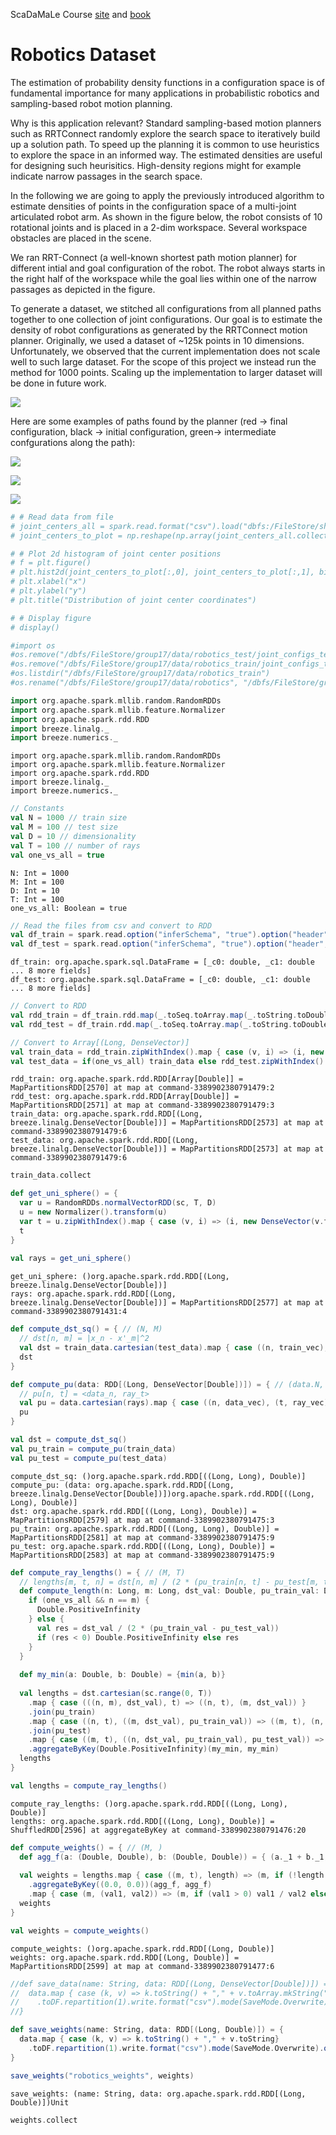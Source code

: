 <div class="cell markdown">

ScaDaMaLe Course [site](https://lamastex.github.io/scalable-data-science/sds/3/x/) and [book](https://lamastex.github.io/ScaDaMaLe/index.html)

</div>

<div class="cell markdown">

Robotics Dataset
================

The estimation of probability density functions in a configuration space is of fundamental importance for many applications in probabilistic robotics and sampling-based robot motion planning.

Why is this application relevant? Standard sampling-based motion planners such as RRTConnect randomly explore the search space to iteratively build up a solution path. To speed up the planning it is common to use heuristics to explore the space in an informed way. The estimated densities are useful for designing such heurisitics. High-density regions might for example indicate narrow passages in the search space.

In the following we are going to apply the previously introduced algorithm to estimate densities of points in the configuration space of a multi-joint articulated robot arm. As shown in the figure below, the robot consists of 10 rotational joints and is placed in a 2-dim workspace. Several workspace obstacles are placed in the scene.

We ran RRT-Connect (a well-known shortest path motion planner) for different intial and goal configuration of the robot. The robot always starts in the right half of the workspace while the goal lies within one of the narrow passages as depicted in the figure.

To generate a dataset, we stitched all configurations from all planned paths together to one collection of joint configurations. Our goal is to estimate the density of robot configurations as generated by the RRTConnect motion planner. Originally, we used a dataset of \~125k points in 10 dimensions. Unfortunately, we observed that the current implementation does not scale well to such large dataset. For the scope of this project we instead run the method for 1000 points. Scaling up the implementation to larger dataset will be done in future work.

![](https://github.com/r-e-x-a-g-o-n/scalable-data-science/blob/master/images/ScaDaMaLe/000_0-sds-3-x-projects/scene.png?raw=true)

Here are some examples of paths found by the planner (red -\> final configuration, black -\> initial configuration, green-\> intermediate confgurations along the path):

![](https://github.com/r-e-x-a-g-o-n/scalable-data-science/blob/master/images/ScaDaMaLe/000_0-sds-3-x-projects/path_test_0.png?raw=true)

![](https://github.com/r-e-x-a-g-o-n/scalable-data-science/blob/master/images/ScaDaMaLe/000_0-sds-3-x-projects/path_test_1.png?raw=true)

![](https://github.com/r-e-x-a-g-o-n/scalable-data-science/blob/master/images/ScaDaMaLe/000_0-sds-3-x-projects/path_test_2.png?raw=true)

</div>

<div class="cell code" execution_count="1" scrolled="false">

``` python
# # Read data from file
# joint_centers_all = spark.read.format("csv").load("dbfs:/FileStore/shared_uploads/robert.gieselmann@gmail.com/robotics_dataset_joint_centers.csv",inferSchema =True,header=False)
# joint_centers_to_plot = np.reshape(np.array(joint_centers_all.collect()), (-1, 2))

# # Plot 2d histogram of joint center positions
# f = plt.figure()
# plt.hist2d(joint_centers_to_plot[:,0], joint_centers_to_plot[:,1], bins=250)
# plt.xlabel("x")
# plt.ylabel("y")
# plt.title("Distribution of joint center coordinates")

# # Display figure
# display()
```

</div>

<div class="cell code" execution_count="1" scrolled="false">

``` python
#import os
#os.remove("/dbfs/FileStore/group17/data/robotics_test/joint_configs_test.csv")
#os.remove("/dbfs/FileStore/group17/data/robotics_train/joint_configs_train.csv")
#os.listdir("/dbfs/FileStore/group17/data/robotics_train")
#os.rename("/dbfs/FileStore/group17/data/robotics", "/dbfs/FileStore/group17/data/robotics_train")
```

</div>

<div class="cell code" execution_count="1" scrolled="false">

``` scala
import org.apache.spark.mllib.random.RandomRDDs
import org.apache.spark.mllib.feature.Normalizer
import org.apache.spark.rdd.RDD
import breeze.linalg._
import breeze.numerics._
```

<div class="output execute_result plain_result" execution_count="1">

    import org.apache.spark.mllib.random.RandomRDDs
    import org.apache.spark.mllib.feature.Normalizer
    import org.apache.spark.rdd.RDD
    import breeze.linalg._
    import breeze.numerics._

</div>

</div>

<div class="cell code" execution_count="1" scrolled="false">

``` scala
// Constants
val N = 1000 // train size
val M = 100 // test size
val D = 10 // dimensionality
val T = 100 // number of rays
val one_vs_all = true
```

<div class="output execute_result plain_result" execution_count="1">

    N: Int = 1000
    M: Int = 100
    D: Int = 10
    T: Int = 100
    one_vs_all: Boolean = true

</div>

</div>

<div class="cell code" execution_count="1" scrolled="false">

``` scala
// Read the files from csv and convert to RDD
val df_train = spark.read.option("inferSchema", "true").option("header", "false").format("csv").load("/FileStore/group17/data/robotics_train/joint_configs_train.csv")
val df_test = spark.read.option("inferSchema", "true").option("header", "false").format("csv").load("/FileStore/group17/data/robotics_test/joint_configs_test.csv")
```

<div class="output execute_result plain_result" execution_count="1">

    df_train: org.apache.spark.sql.DataFrame = [_c0: double, _c1: double ... 8 more fields]
    df_test: org.apache.spark.sql.DataFrame = [_c0: double, _c1: double ... 8 more fields]

</div>

</div>

<div class="cell code" execution_count="1" scrolled="false">

``` scala
// Convert to RDD 
val rdd_train = df_train.rdd.map(_.toSeq.toArray.map(_.toString.toDouble))
val rdd_test = df_train.rdd.map(_.toSeq.toArray.map(_.toString.toDouble))

// Convert to Array[(Long, DenseVector)]
val train_data = rdd_train.zipWithIndex().map { case (v, i) => (i, new DenseVector(v.toArray)) }
val test_data = if(one_vs_all) train_data else rdd_test.zipWithIndex().map { case (v, i) => (i, new DenseVector(v.toArray)) }
```

<div class="output execute_result plain_result" execution_count="1">

    rdd_train: org.apache.spark.rdd.RDD[Array[Double]] = MapPartitionsRDD[2570] at map at command-3389902380791479:2
    rdd_test: org.apache.spark.rdd.RDD[Array[Double]] = MapPartitionsRDD[2571] at map at command-3389902380791479:3
    train_data: org.apache.spark.rdd.RDD[(Long, breeze.linalg.DenseVector[Double])] = MapPartitionsRDD[2573] at map at command-3389902380791479:6
    test_data: org.apache.spark.rdd.RDD[(Long, breeze.linalg.DenseVector[Double])] = MapPartitionsRDD[2573] at map at command-3389902380791479:6

</div>

</div>

<div class="cell code" execution_count="1" scrolled="false">

``` scala
train_data.collect
```

</div>

<div class="cell code" execution_count="1" scrolled="false">

``` scala
def get_uni_sphere() = {
  var u = RandomRDDs.normalVectorRDD(sc, T, D)
  u = new Normalizer().transform(u)
  var t = u.zipWithIndex().map { case (v, i) => (i, new DenseVector(v.toArray)) }
  t
}
  
val rays = get_uni_sphere()
```

<div class="output execute_result plain_result" execution_count="1">

    get_uni_sphere: ()org.apache.spark.rdd.RDD[(Long, breeze.linalg.DenseVector[Double])]
    rays: org.apache.spark.rdd.RDD[(Long, breeze.linalg.DenseVector[Double])] = MapPartitionsRDD[2577] at map at command-3389902380791431:4

</div>

</div>

<div class="cell code" execution_count="1" scrolled="false">

``` scala
def compute_dst_sq() = { // (N, M)
  // dst[n, m] = |x_n - x'_m|^2
  val dst = train_data.cartesian(test_data).map { case ((n, train_vec), (m, test_vec)) => ((n, m), sum(((train_vec - test_vec) *:* (train_vec - test_vec)) ^:^ 2.0) ) }
  dst
}

def compute_pu(data: RDD[(Long, DenseVector[Double])]) = { // (data.N, T)
  // pu[n, t] = <data_n, ray_t>
  val pu = data.cartesian(rays).map { case ((n, data_vec), (t, ray_vec)) => ((n, t), data_vec dot ray_vec) }
  pu
}

val dst = compute_dst_sq()
val pu_train = compute_pu(train_data)
val pu_test = compute_pu(test_data)
```

<div class="output execute_result plain_result" execution_count="1">

    compute_dst_sq: ()org.apache.spark.rdd.RDD[((Long, Long), Double)]
    compute_pu: (data: org.apache.spark.rdd.RDD[(Long, breeze.linalg.DenseVector[Double])])org.apache.spark.rdd.RDD[((Long, Long), Double)]
    dst: org.apache.spark.rdd.RDD[((Long, Long), Double)] = MapPartitionsRDD[2579] at map at command-3389902380791475:3
    pu_train: org.apache.spark.rdd.RDD[((Long, Long), Double)] = MapPartitionsRDD[2581] at map at command-3389902380791475:9
    pu_test: org.apache.spark.rdd.RDD[((Long, Long), Double)] = MapPartitionsRDD[2583] at map at command-3389902380791475:9

</div>

</div>

<div class="cell code" execution_count="1" scrolled="false">

``` scala
def compute_ray_lengths() = { // (M, T)
  // lengths[m, t, n] = dst[n, m] / (2 * (pu_train[n, t] - pu_test[m, t]))
  def compute_length(n: Long, m: Long, dst_val: Double, pu_train_val: Double, pu_test_val: Double) = {
    if (one_vs_all && n == m) {
      Double.PositiveInfinity
    } else {
      val res = dst_val / (2 * (pu_train_val - pu_test_val))
      if (res < 0) Double.PositiveInfinity else res
    }
  }
  
  def my_min(a: Double, b: Double) = {min(a, b)}
        
  val lengths = dst.cartesian(sc.range(0, T))
    .map { case (((n, m), dst_val), t) => ((n, t), (m, dst_val)) }  
    .join(pu_train) 
    .map { case ((n, t), ((m, dst_val), pu_train_val)) => ((m, t), (n, dst_val, pu_train_val)) }
    .join(pu_test) 
    .map { case ((m, t), ((n, dst_val, pu_train_val), pu_test_val)) => ((m, t), compute_length(n, m, dst_val, pu_train_val, pu_test_val)) } 
    .aggregateByKey(Double.PositiveInfinity)(my_min, my_min)  
  lengths
}

val lengths = compute_ray_lengths()
```

<div class="output execute_result plain_result" execution_count="1">

    compute_ray_lengths: ()org.apache.spark.rdd.RDD[((Long, Long), Double)]
    lengths: org.apache.spark.rdd.RDD[((Long, Long), Double)] = ShuffledRDD[2596] at aggregateByKey at command-3389902380791476:20

</div>

</div>

<div class="cell code" execution_count="1" scrolled="false">

``` scala
def compute_weights() = { // (M, )
  def agg_f(a: (Double, Double), b: (Double, Double)) = { (a._1 + b._1, a._2 + b._2) }
  
  val weights = lengths.map { case ((m, t), length) => (m, if (!length.isInfinity) (1.0, length) else (0.0, 0.0)) }
    .aggregateByKey((0.0, 0.0))(agg_f, agg_f)
    .map { case (m, (val1, val2)) => (m, if (val1 > 0) val1 / val2 else 0.0) }
  weights
}

val weights = compute_weights()
```

<div class="output execute_result plain_result" execution_count="1">

    compute_weights: ()org.apache.spark.rdd.RDD[(Long, Double)]
    weights: org.apache.spark.rdd.RDD[(Long, Double)] = MapPartitionsRDD[2599] at map at command-3389902380791477:6

</div>

</div>

<div class="cell code" execution_count="1" scrolled="false">

``` scala
//def save_data(name: String, data: RDD[(Long, DenseVector[Double])]) = {
//  data.map { case (k, v) => k.toString() + "," + v.toArray.mkString(",")}
//    .toDF.repartition(1).write.format("csv").mode(SaveMode.Overwrite).option("quote", " ").save("dbfs:/FileStore/group17/data/" + name)
//}

def save_weights(name: String, data: RDD[(Long, Double)]) = {
  data.map { case (k, v) => k.toString() + "," + v.toString}
    .toDF.repartition(1).write.format("csv").mode(SaveMode.Overwrite).option("quote", " ").save("dbfs:/FileStore/group17/data/" + name)
}

save_weights("robotics_weights", weights)
```

<div class="output execute_result plain_result" execution_count="1">

    save_weights: (name: String, data: org.apache.spark.rdd.RDD[(Long, Double)])Unit

</div>

</div>

<div class="cell code" execution_count="1" scrolled="false">

``` scala
weights.collect
```

</div>
